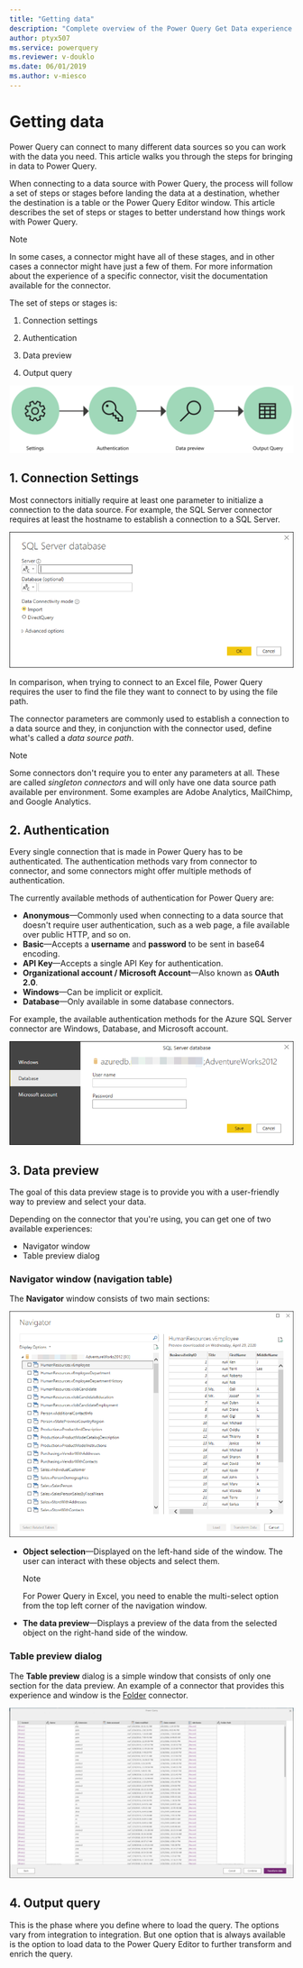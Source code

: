 ```yaml
---
title: "Getting data"
description: "Complete overview of the Power Query Get Data experience and all of its components such as connector parameters, authentication, navigation table, and output."
author: ptyx507
ms.service: powerquery
ms.reviewer: v-douklo
ms.date: 06/01/2019
ms.author: v-miesco
---
```


# Getting data

Power Query can connect to many different data sources so you can work with the data you need. This article walks you through the steps for bringing in data to Power Query. 

When connecting to a data source with Power Query, the process will follow a set of steps or stages before landing the data at a destination, whether the destination is a table or the Power Query Editor window. This article describes the set of steps or stages to better understand how things work with Power Query.

>[!Note] 
>In some cases, a connector might have all of these stages, and in other cases a connector might have just a few of them. For more information about the experience of a specific connector, visit the documentation available for the connector.

The set of steps or stages is:

1.  Connection settings

2.  Authentication

3.  Data preview

4.  Output query

![Getting data flow diagram](images/getting-data-flow-diagram.png)


## 1. Connection Settings

Most connectors initially require at least one parameter to initialize a connection to the data source. For example, the SQL Server connector requires at least the hostname to establish a connection to a SQL Server.

![SQL Server connector parameters](images/me-connector-parameters.png)

In comparison, when trying to connect to an Excel file, Power Query requires the user to find the file they want to connect to by using the file path.

The connector parameters are commonly used to establish a connection to a data source and they, in conjunction with the connector used, define what's called a *data source path*.

>[!Note] 
>Some connectors don't require you to enter any parameters at all. These are called *singleton connectors* and will only have one data source path available per environment. Some examples are Adobe Analytics, MailChimp, and Google Analytics.

## 2. Authentication 

Every single connection that is made in Power Query has to be authenticated. The authentication methods vary from connector to connector, and some connectors might offer multiple methods of authentication.

The currently available methods of authentication for Power Query are:
* **Anonymous**&mdash;Commonly used when connecting to a data source that doesn't require user authentication, such as a web page, a file available over public HTTP, and so on.
* **Basic**&mdash;Accepts a **username** and **password** to be sent in base64 encoding.
* **API Key**&mdash;Accepts a single API Key for authentication.
* **Organizational account / Microsoft Account**&mdash;Also known as **OAuth 2.0**.
* **Windows**&mdash;Can be implicit or explicit.
* **Database**&mdash;Only available in some database connectors.

For example, the available authentication methods for the Azure SQL Server connector are Windows, Database, and Microsoft account.

![SQL Server connector authentication methods](images/me-authentication.png)

## 3. Data preview

The goal of this data preview stage is to provide you with a user-friendly way to preview and select your data.

Depending on the connector that you're using, you can get one of two available experiences:
* Navigator window
* Table preview dialog

### Navigator window (navigation table)

The **Navigator** window consists of two main sections:

![SQL Server connector navigator](images/me-navigator.png)

* **Object selection**&mdash;Displayed on the left-hand side of the window. The
    user can interact with these objects and select them.
    >[!Note]
    >For Power Query in Excel, you need to enable the multi-select option from the top left corner of the navigation window.
* **The data preview**&mdash;Displays a preview of the data from the selected
    object on the right-hand side of the window.

### Table preview dialog

The **Table preview** dialog is a simple window that consists of only one section for the data preview. An example of a connector that provides this experience and window is the [Folder](connectors/folder.md) connector. 

![Table preview dialog](images/combinefiles1.png)

## 4. Output query

This is the phase where you define where to load the query. The options vary from integration to integration. But one option that is always available is the option to load data to the Power Query Editor to further transform and enrich the query.
